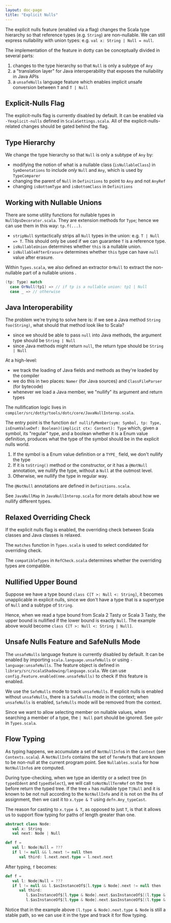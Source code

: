 ```yaml
---
layout: doc-page
title: "Explicit Nulls"
---
```


The explicit nulls feature (enabled via a flag) changes the Scala type hierarchy
so that reference types (e.g. `String`) are non-nullable. We can still express nullability
with union types: e.g. `val x: String | Null = null`.

The implementation of the feature in dotty can be conceptually divided in several parts:
  1. changes to the type hierarchy so that `Null` is only a subtype of `Any`
  2. a "translation layer" for Java interoperability that exposes the nullability in Java APIs
  3. a `unsafeNulls` language feature which enables implicit unsafe conversion between `T` and `T | Null`

## Explicit-Nulls Flag

The explicit-nulls flag is currently disabled by default. It can be enabled via `-Yexplicit-nulls` defined in
`ScalaSettings.scala`. All of the explicit-nulls-related changes should be gated behind the flag.

## Type Hierarchy

We change the type hierarchy so that `Null` is only a subtype of `Any` by:
  - modifying the notion of what is a nullable class (`isNullableClass`) in `SymDenotations`
    to include _only_ `Null` and `Any`, which is used by `TypeComparer`
  - changing the parent of `Null` in `Definitions` to point to `Any` and not `AnyRef`
  - changing `isBottomType` and `isBottomClass` in `Definitions`

## Working with Nullable Unions

There are some utility functions for nullable types in `NullOpsDecorator.scala`.
They are extension methods for `Type`; hence we can use them in this way: `tp.f(...)`.

- `stripNull` syntactically strips all `Null` types in the union:
  e.g. `T | Null => T`. This should only be used if we can guarantee `T` is a reference type.
- `isNullableUnion` determines whether `this` is a nullable union.
- `isNullableAfterErasure` determines whether `this` type can have `null` value after erasure.

Within `Types.scala`, we also defined an extractor `OrNull` to extract the non-nullable part of a nullable unions .

```scala
(tp: Type) match
  case OrNull(tp1) => // if tp is a nullable union: tp1 | Null
  case _ => // otherwise
```

## Java Interoperability

The problem we're trying to solve here is: if we see a Java method `String foo(String)`,
what should that method look like to Scala?
  - since we should be able to pass `null` into Java methods, the argument type should be `String | Null`
  - since Java methods might return `null`, the return type should be `String | Null`

At a high-level:
  - we track the loading of Java fields and methods as they're loaded by the compiler
  - we do this in two places: `Namer` (for Java sources) and `ClassFileParser` (for bytecode)
  - whenever we load a Java member, we "nullify" its argument and return types

The nullification logic lives in `compiler/src/dotty/tools/dotc/core/JavaNullInterop.scala`.

The entry point is the function
`def nullifyMember(sym: Symbol, tp: Type, isEnumValueDef: Boolean)(implicit ctx: Context): Type`
which, given a symbol, its "regular" type, and a boolean whether it is a Enum value definition,
produces what the type of the symbol should be in the explicit nulls world.

1. If the symbol is a Enum value definition or a `TYPE_` field, we don't nullify the type
2. If it is `toString()` method or the constructor, or it has a `@NotNull` annotation,
  we nullify the type, without a `Null` at the outmost level.
3. Otherwise, we nullify the type in regular way.

The `@NotNull` annotations are defined in `Definitions.scala`.

See `JavaNullMap` in `JavaNullInterop.scala` for more details about how we nullify different types.

## Relaxed Overriding Check

If the explicit nulls flag is enabled, the overriding check between Scala classes and Java classes is relaxed.

The `matches` function in `Types.scala` is used to select condidated for overriding check.

The `compatibleTypes` in `RefCheck.scala` determines whether the overriding types are compatible.

## Nullified Upper Bound

Suppose we have a type bound `class C[T >: Null <: String]`, it becomes unapplicable in explicit nulls, since
we don't have a type that is a supertype of `Null` and a subtype of `String`.

Hence, when we read a type bound from Scala 2 Tasty or Scala 3 Tasty, the upper bound is nullified if the lower
bound is exactly `Null`. The example above would become `class C[T >: Null <: String | Null]`.

## Unsafe Nulls Feature and SafeNulls Mode

The `unsafeNulls` language feature is currently disabled by default. It can be enabled by importing `scala.language.unsafeNulls` or using `-language:unsafeNulls`. The feature object is defined in `library/src/scalaShadowing/language.scala`. We can use `config.Feature.enabled(nme.unsafeNulls)` to check if this feature is enabled.

We use the `SafeNulls` mode to track `unsafeNulls`. If explicit nulls is enabled without `unsafeNulls`, there is a `SafeNulls` mode in the context; when `unsafeNulls` is enabled, `SafeNulls` mode will be removed from the context.

Since we want to allow selecting member on nullable values, when searching a member of a type, the `| Null` part should be ignored. See `goOr` in `Types.scala`.

## Flow Typing

As typing happens, we accumulate a set of `NotNullInfo`s in the `Context` (see
`Contexts.scala`). A `NotNullInfo` contains the set of `TermRef`s that are known to
be non-null at the current program point.  See `Nullables.scala` for how `NotNullInfo`s
are computed.

During type-checking, when we type an identity or a select tree (in `typedIdent` and
`typedSelect`), we will call `toNotNullTermRef` on the tree before return the typed tree.
If the tree `x` has nullable type `T|Null` and it is known to be not null according to
the `NotNullInfo` and it is not on the lhs of assignment, then we cast it to `x.type & T`
using `defn.Any_typeCast`.

The reason for casting to `x.type & T`, as opposed to just `T`, is that it allows us to
support flow typing for paths of length greater than one.

```scala
abstract class Node:
   val x: String
   val next: Node | Null

def f =
   val l: Node|Null = ???
   if l != null && l.next != null then
      val third: l.next.next.type = l.next.next
```

After typing, `f` becomes:

```scala
def f =
   val l: Node|Null = ???
   if l != null && l.$asInstanceOf$[l.type & Node].next != null then
      val third:
         l.$asInstanceOf$[l.type & Node].next.$asInstanceOf$[(l.type & Node).next.type & Node].next.type =
         l.$asInstanceOf$[l.type & Node].next.$asInstanceOf$[(l.type & Node).next.type & Node].next
```
Notice that in the example above `(l.type & Node).next.type & Node` is still a stable path, so
we can use it in the type and track it for flow typing.
